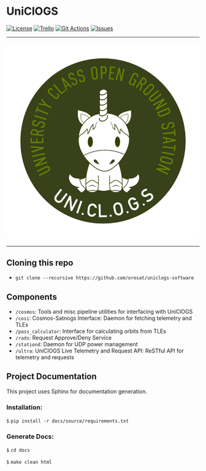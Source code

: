 # UniClOGS

[![License](https://img.shields.io/github/license/oresat/uniclogs-software)](./LICENSE)
[![Trello](https://img.shields.io/badge/trello-Backlog-blue)](https://trello.com/b/9VBVWS2I/mission-server-capstone)
[![Git Actions](https://img.shields.io/github/workflow/status/oresat/uniclogs-software/Mission%20Server)](https://github.com/oresat/uniclogs-software/actions)
[![Issues](https://img.shields.io/github/issues/oresat/uniclogs-software)](https://github.com/oresat/uniclogs-software/issues)

***

![UniClOGS Logo](https://github.com/oresat/uniclogs/raw/master/uniclogs.png "UniClOGS")

***

## Cloning this repo
- `git clone --recursive https://github.com/oresat/uniclogs-software`

## Components
* `/cosmos`: Tools and misc pipeline utilities for interfacing with UniClOGS
* `/cosi`: Cosmos-Satnogs Interface: Daemon for fetching telemetry and TLEs
* `/pass_calculator`: Interface for calculating orbits from TLEs
* `/rads`: Request Approve/Deny Service
* `/stationd`: Daemon for UDP power management
* `/ultra`: UniClOGS Live Telemetry and Request API: ReSTful API for telemetry and requests

## Project Documentation

This project uses Sphinx for documentation generation.

### Installation:
`$` `pip install -r docs/source/requirements.txt`

### Generate Docs:
`$` `cd docs`

`$` `make clean html`
